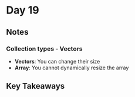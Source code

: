 # Day 19

## Notes

### Collection types - Vectors

- **Vectors**: You can change their size
- **Array**: You cannot dynamically resize the array

## Key Takeaways
